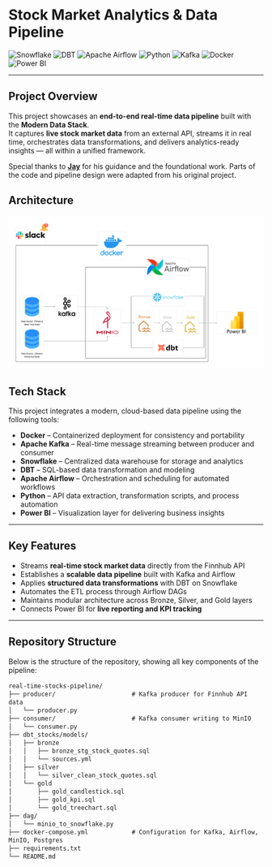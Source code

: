 # Stock Market Analytics & Data Pipeline

![Snowflake](https://img.shields.io/badge/Snowflake-29B5E8?logo=snowflake&logoColor=white)
![DBT](https://img.shields.io/badge/dbt-FF694B?logo=dbt&logoColor=white)
![Apache Airflow](https://img.shields.io/badge/Apache%20Airflow-017CEE?logo=apacheairflow&logoColor=white)
![Python](https://img.shields.io/badge/Python-3776AB?logo=python&logoColor=white)
![Kafka](https://img.shields.io/badge/Apache%20Kafka-231F20?logo=apachekafka&logoColor=white)
![Docker](https://img.shields.io/badge/Docker-2496ED?logo=docker&logoColor=white)
![Power BI](https://img.shields.io/badge/Power%20BI-F2C811?logo=powerbi&logoColor=black)

---

## Project Overview  
This project showcases an **end-to-end real-time data pipeline** built with the **Modern Data Stack**.  
It captures **live stock market data** from an external API, streams it in real time, orchestrates data transformations, and delivers analytics-ready insights — all within a unified framework.  

Special thanks to **[Jay](https://github.com/Jay61616/real-time-stocks-mds/tree/main)** for his guidance and the foundational work. Parts of the code and pipeline design were adapted from his original project.  

## Architecture
![Data Pipeline Architecture](assets/stock_data_architecture.png)

## Tech Stack
This project integrates a modern, cloud-based data pipeline using the following tools:

- **Docker** – Containerized deployment for consistency and portability
-  **Apache Kafka** – Real-time message streaming between producer and consumer  
- **Snowflake** – Centralized data warehouse for storage and analytics
- **DBT** – SQL-based data transformation and modeling  
- **Apache Airflow** – Orchestration and scheduling for automated workflows  
- **Python** – API data extraction, transformation scripts, and process automation  
- **Power BI** – Visualization layer for delivering business insights  

---

## Key Features
- Streams **real-time stock market data** directly from the Finnhub API  
- Establishes a **scalable data pipeline** built with Kafka and Airflow  
- Applies **structured data transformations** with DBT on Snowflake  
- Automates the ETL process through Airflow DAGs  
- Maintains modular architecture across Bronze, Silver, and Gold layers  
- Connects Power BI for **live reporting and KPI tracking**  

---

## Repository Structure
Below is the structure of the repository, showing all key components of the pipeline:

```text
real-time-stocks-pipeline/
├── producer/                     # Kafka producer for Finnhub API data
│   └── producer.py
├── consumer/                     # Kafka consumer writing to MinIO
│   └── consumer.py
├── dbt_stocks/models/
│   ├── bronze
│   │   ├── bronze_stg_stock_quotes.sql
│   │   └── sources.yml
│   ├── silver
│   │   └── silver_clean_stock_quotes.sql
│   └── gold
│       ├── gold_candlestick.sql
│       ├── gold_kpi.sql
│       └── gold_treechart.sql
├── dag/
│   └── minio_to_snowflake.py
├── docker-compose.yml            # Configuration for Kafka, Airflow, MinIO, Postgres
├── requirements.txt
└── README.md
